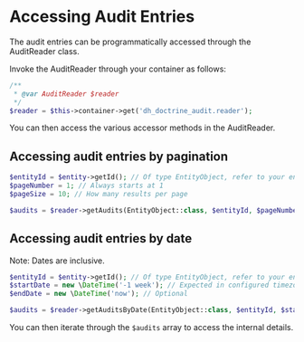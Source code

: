 # Accessing Audit Entries

The audit entries can be programmatically accessed through the AuditReader class. 

Invoke the AuditReader through your container as follows:

```php
/**
 * @var AuditReader $reader
 */
$reader = $this->container->get('dh_doctrine_audit.reader');
```

You can then access the various accessor methods in the AuditReader. 

## Accessing audit entries by pagination

```php
$entityId = $entity->getId(); // Of type EntityObject, refer to your entity configured previously
$pageNumber = 1; // Always starts at 1
$pageSize = 10; // How many results per page

$audits = $reader->getAudits(EntityObject::class, $entityId, $pageNumber, $pageSize);
```

## Accessing audit entries by date 

Note: Dates are inclusive. 

```php
$entityId = $entity->getId(); // Of type EntityObject, refer to your entity configured previously
$startDate = new \DateTime('-1 week'); // Expected in configured timezone
$endDate = new \DateTime('now'); // Optional

$audits = $reader->getAuditsByDate(EntityObject::class, $entityId, $startDate, $endDate);
```

You can then iterate through the `$audits` array to access the internal details. 